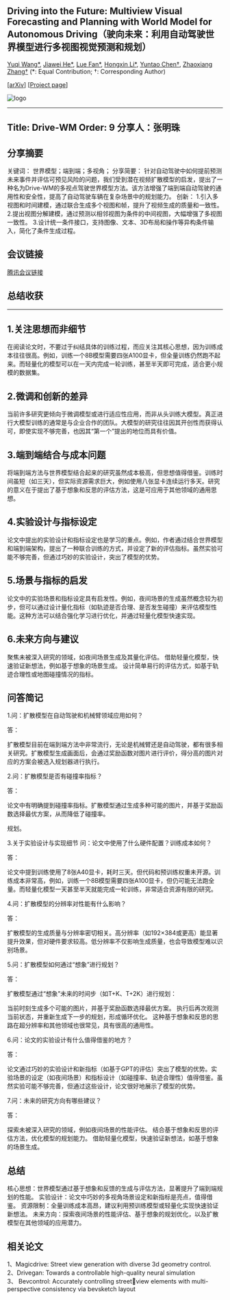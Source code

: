 
## Driving into the Future: Multiview Visual Forecasting and Planning with World Model for Autonomous Driving（驶向未来：利用自动驾驶世界模型进行多视图视觉预测和规划）

[Yuqi Wang*](https://robertwyq.github.io/), [Jiawei He*](https://jiaweihe.com/), [Lue Fan*](https://lue.fan/), [Hongxin Li*](https://github.com/ZJULiHongxin), [Yuntao Chen†](https://scholar.google.com/citations?user=iLOoUqIAAAAJ), [Zhaoxiang Zhang†](https://zhaoxiangzhang.net/)
(*: Equal Contribution; †: Corresponding Author)

[[arXiv](https://arxiv.org/abs/2311.17918)] [[Project page](https://drive-wm.github.io/)]

![logo](https://github.com/BraveGroup/Drive-WM/assets/27729041/8418123e-35fa-450a-abd6-da266461cb78)

---
Title: Drive-WM
Order: 9
分享人：张明珠
---

## 分享摘要
关键词：	世界模型；端到端；多视角；
分享简要：
针对自动驾驶中如何提前预测未来事件并评估可预见风险的问题，我们受到潜在视频扩散模型的启发，提出了一种名为Drive-WM的多视点驾驶世界模型方法。该方法增强了端到端自动驾驶的通用性和安全性，提高了自动驾驶车辆在复杂场景中的规划能力。
创新：
1.引入多视图和时间建模，通过联合生成多个视图和帧，提升了视频生成的质量和一致性。
2.提出视图分解建模，通过预测以相邻视图为条件的中间视图，大幅增强了多视图一致性。
3.设计统一条件接口，支持图像、文本、3D布局和操作等异构条件输入，简化了条件生成过程。

## 会议链接

[腾讯会议链接](https://meeting.tencent.com/crm/ldW0Px1da0) 

## 总结收获
---
1.关注思想而非细节
-

在阅读论文时，不要过于纠结具体的训练过程，而应关注其核心思想，因为训练成本往往很高。例如，训练一个8B模型需要四张A100显卡，但全量训练仍然跑不起来。而轻量化的模型可以在一天内完成一轮训练，甚至半天即可完成，适合更小规模的数据集。

2.微调和创新的差异
-

当前许多研究更倾向于微调模型或进行适应性应用，而非从头训练大模型。真正进行大模型训练的通常是与企业合作的团队。大模型的研究往往因其开创性而获得认可，即使实现不够完善，也因其“第一个”提出的地位而具有价值。

3.端到端结合与成本问题
-

将端到端方法与世界模型结合起来的研究虽然成本极高，但思想值得借鉴。训练时间虽短（如三天），但实际资源需求巨大，例如使用八张显卡连续运行多天。研究的意义在于提出了基于想象和反思的评估方法，这是可应用于其他领域的通用思想。

4.实验设计与指标设定
-

论文中提出的实验设计和指标设定也是学习的重点。例如，作者通过结合世界模型和端到端架构，提出了一种联合训练的方式，并设定了新的评估指标。虽然实验可能不够完善，但通过巧妙的实验设计，突出了模型的优势。

5.场景与指标的启发
-
论文中的实验场景和指标设定具有启发性。例如，夜间场景的生成虽然概念较为初步，但可以通过设计量化指标（如轨迹是否合理、是否发生碰撞）来评估模型性能。这种方法可以结合强化学习进行优化，并通过轻量化模型快速实现。

6.未来方向与建议
-

聚焦未被深入研究的领域，如夜间场景生成及其量化评估。
借助轻量化模型，快速验证新想法，例如基于想象的场景生成。
设计简单易行的评估方式，如基于轨迹合理性或地图碰撞情况的指标。

## 问答简记        


1.问：扩散模型在自动驾驶和机械臂领域应用如何？

答：

扩散模型目前在端到端方法中非常流行，无论是机械臂还是自动驾驶，都有很多相关研究。扩散模型生成画面后，会通过奖励函数对图片进行评价，得分高的图片对应的方案会被选入规划器进行执行。

2.问：扩散模型是否有碰撞率指标？

答：

论文中有明确提到碰撞率指标。扩散模型通过生成多种可能的图片，并基于奖励函数选择最优方案，从而降低了碰撞率。

规划。

3.关于实验设计与实现细节
问：论文中使用了什么硬件配置？训练成本如何？

答：

论文中提到训练使用了8张A40显卡，耗时三天。但代码和预训练权重未开源。训练成本非常高，例如，训练一个8B模型需要四张A100显卡，但仍可能无法跑全量。而轻量化模型一天甚至半天就能完成一轮训练，非常适合资源有限的研究。

4.问：扩散模型的分辨率对性能有什么影响？

答：

扩散模型的生成质量与分辨率密切相关。高分辨率（如192×384或更高）能显著提升效果，但对硬件要求较高。低分辨率不仅影响生成质量，也会导致模型难以识别场景。

5.问：扩散模型如何通过“想象”进行规划？

答：

扩散模型通过“想象”未来的时间步（如T+K、T+2K）进行规划：

当前时刻生成多个可能的图片，并基于奖励函数选择最优方案。
执行后再次观测当前状态，并重新生成下一步的规划，形成循环优化。
这种基于想象和反思的思路在超分辨率和其他领域也很常见，具有很高的通用性。

6.问：论文的实验设计有什么值得借鉴的地方？

答：

论文通过巧妙的实验设计和新指标（如基于GPT的评估）突出了模型的优势。实验场景的设定（如夜间场景）和指标设计（如碰撞率、轨迹合理性）值得借鉴。虽然实验可能不够完善，但通过这些设计，论文很好地展示了模型的优势。


7.问：未来的研究方向有哪些建议？

答：

探索未被深入研究的领域，例如夜间场景的性能评估。
结合基于想象和反思的评估方法，优化模型的规划能力。
借助轻量化模型，快速验证新想法，如基于想象的场景生成。


总结
---
核心思想：世界模型通过基于想象和反馈的生成与评估方法，显著提升了端到端规划的性能。
实验设计：论文中巧妙的多视角场景设定和新指标是亮点，值得借鉴。
资源限制：全量训练成本高昂，建议利用预训练模型或轻量化实现快速验证新想法。
未来方向：探索夜间场景的性能评估、基于想象的规划优化，以及扩散模型在其他领域的应用潜力。



## 相关论文
1、Magicdrive: Street view generation with diverse 3d geometry control.  
2、Drivegan: Towards a controllable high-quality neural simulation  
3、  Bevcontrol: Accurately controlling streetview elements with multi-perspective consistency via bevsketch layout
